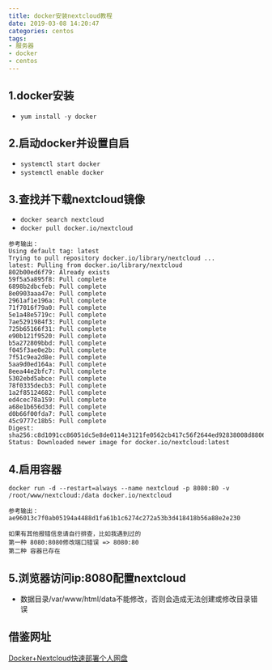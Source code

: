 ```yaml
---
title: docker安装nextcloud教程
date: 2019-03-08 14:20:47
categories: centos
tags: 
- 服务器
- docker
- centos
---
```


## 1.docker安装
* <code>yum install -y docker</code>

## 2.启动docker并设置自启
* <code>systemctl start docker</code>
* <code>systemctl enable docker</code>


## 3.查找并下载nextcloud镜像
* <code>docker search nextcloud</code>
* <code>docker pull docker.io/nextcloud</code>
```
参考输出：
Using default tag: latest
Trying to pull repository docker.io/library/nextcloud ...
latest: Pulling from docker.io/library/nextcloud
802b00ed6f79: Already exists
59f5a5a895f8: Pull complete
6898b2dbcfeb: Pull complete
8e0903aaa47e: Pull complete
2961af1e196a: Pull complete
71f7016f79a0: Pull complete
5e1a48e5719c: Pull complete
7ae5291984f3: Pull complete
725b65166f31: Pull complete
e90b121f9520: Pull complete
b5a272809bbd: Pull complete
f045f3ae0e2b: Pull complete
7f51c9ea2d8e: Pull complete
5aa9d0ed164a: Pull complete
8eea44e2bfc7: Pull complete
5302ebd5abce: Pull complete
78f0335decb3: Pull complete
1a2f85124682: Pull complete
ed4cec78a159: Pull complete
a68e1b656d3d: Pull complete
d0b66f00fda7: Pull complete
45c9777c18b5: Pull complete
Digest: sha256:c8d1091cc86051dc5e8de0114e3121fe0562cb417c56f2644ed92838008d8806
Status: Downloaded newer image for docker.io/nextcloud:latest
```

## 4.启用容器
```
docker run -d --restart=always --name nextcloud -p 8080:80 -v /root/www/nextcloud:/data docker.io/nextcloud
```

```
参考输出：
ae96013c7f0ab05194a4488d1fa61b1c6274c272a53b3d418418b56a88e2e230

如果有其他报错信息请自行排查，比如我遇到过的
第一种 8080:8080修改端口错误 => 8080:80
第二种 容器已存在
```

## 5.浏览器访问ip:8080配置nextcloud
* 数据目录/var/www/html/data不能修改，否则会造成无法创建或修改目录错误

## 借鉴网址
[Docker+Nextcloud快速部署个人网盘](https://www.cnblogs.com/Timesi/p/9688463.html)
